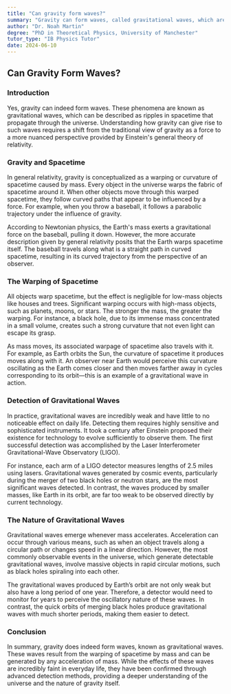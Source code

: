 ```yaml
---
title: "Can gravity form waves?"
summary: "Gravity can form waves, called gravitational waves, which are ripples in spacetime.  Einstein's theory of general relativity describes gravity as the warping of spacetime, and these waves are caused by accelerating massive objects, like merging black holes.  These waves are extremely weak, but modern detectors are able to detect them."
author: "Dr. Noah Martin"
degree: "PhD in Theoretical Physics, University of Manchester"
tutor_type: "IB Physics Tutor"
date: 2024-06-10
---
```


## Can Gravity Form Waves?

### Introduction

Yes, gravity can indeed form waves. These phenomena are known as gravitational waves, which can be described as ripples in spacetime that propagate through the universe. Understanding how gravity can give rise to such waves requires a shift from the traditional view of gravity as a force to a more nuanced perspective provided by Einstein's general theory of relativity.

### Gravity and Spacetime

In general relativity, gravity is conceptualized as a warping or curvature of spacetime caused by mass. Every object in the universe warps the fabric of spacetime around it. When other objects move through this warped spacetime, they follow curved paths that appear to be influenced by a force. For example, when you throw a baseball, it follows a parabolic trajectory under the influence of gravity.

According to Newtonian physics, the Earth's mass exerts a gravitational force on the baseball, pulling it down. However, the more accurate description given by general relativity posits that the Earth warps spacetime itself. The baseball travels along what is a straight path in curved spacetime, resulting in its curved trajectory from the perspective of an observer.

### The Warping of Spacetime

All objects warp spacetime, but the effect is negligible for low-mass objects like houses and trees. Significant warping occurs with high-mass objects, such as planets, moons, or stars. The stronger the mass, the greater the warping. For instance, a black hole, due to its immense mass concentrated in a small volume, creates such a strong curvature that not even light can escape its grasp.

As mass moves, its associated warpage of spacetime also travels with it. For example, as Earth orbits the Sun, the curvature of spacetime it produces moves along with it. An observer near Earth would perceive this curvature oscillating as the Earth comes closer and then moves farther away in cycles corresponding to its orbit—this is an example of a gravitational wave in action.

### Detection of Gravitational Waves

In practice, gravitational waves are incredibly weak and have little to no noticeable effect on daily life. Detecting them requires highly sensitive and sophisticated instruments. It took a century after Einstein proposed their existence for technology to evolve sufficiently to observe them. The first successful detection was accomplished by the Laser Interferometer Gravitational-Wave Observatory (LIGO).

For instance, each arm of a LIGO detector measures lengths of $2.5$ miles using lasers. Gravitational waves generated by cosmic events, particularly during the merger of two black holes or neutron stars, are the most significant waves detected. In contrast, the waves produced by smaller masses, like Earth in its orbit, are far too weak to be observed directly by current technology.

### The Nature of Gravitational Waves

Gravitational waves emerge whenever mass accelerates. Acceleration can occur through various means, such as when an object travels along a circular path or changes speed in a linear direction. However, the most commonly observable events in the universe, which generate detectable gravitational waves, involve massive objects in rapid circular motions, such as black holes spiraling into each other.

The gravitational waves produced by Earth’s orbit are not only weak but also have a long period of one year. Therefore, a detector would need to monitor for years to perceive the oscillatory nature of these waves. In contrast, the quick orbits of merging black holes produce gravitational waves with much shorter periods, making them easier to detect.

### Conclusion

In summary, gravity does indeed form waves, known as gravitational waves. These waves result from the warping of spacetime by mass and can be generated by any acceleration of mass. While the effects of these waves are incredibly faint in everyday life, they have been confirmed through advanced detection methods, providing a deeper understanding of the universe and the nature of gravity itself.
    